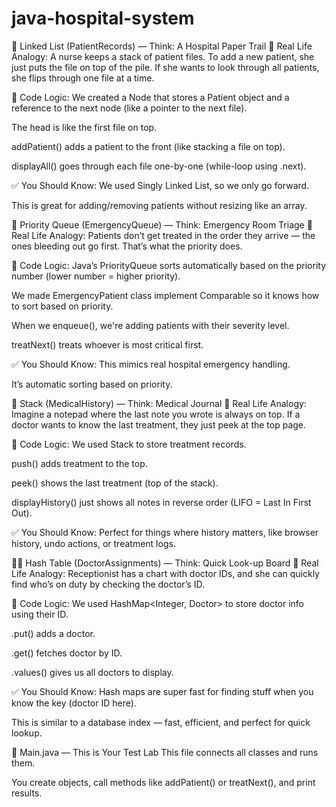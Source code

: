 # java-hospital-system

🔗 Linked List (PatientRecords) — Think: A Hospital Paper Trail
💭 Real Life Analogy:
A nurse keeps a stack of patient files. To add a new patient, she just puts the file on top of the pile. If she wants to look through all patients, she flips through one file at a time.

🧠 Code Logic:
We created a Node that stores a Patient object and a reference to the next node (like a pointer to the next file).

The head is like the first file on top.

addPatient() adds a patient to the front (like stacking a file on top).

displayAll() goes through each file one-by-one (while-loop using .next).

✅ You Should Know:
We used Singly Linked List, so we only go forward.

This is great for adding/removing patients without resizing like an array.

🏥 Priority Queue (EmergencyQueue) — Think: Emergency Room Triage
💭 Real Life Analogy:
Patients don’t get treated in the order they arrive — the ones bleeding out go first. That’s what the priority does.

🧠 Code Logic:
Java’s PriorityQueue sorts automatically based on the priority number (lower number = higher priority).

We made EmergencyPatient class implement Comparable so it knows how to sort based on priority.

When we enqueue(), we're adding patients with their severity level.

treatNext() treats whoever is most critical first.

✅ You Should Know:
This mimics real hospital emergency handling.

It’s automatic sorting based on priority.

💊 Stack (MedicalHistory) — Think: Medical Journal
💭 Real Life Analogy:
Imagine a notepad where the last note you wrote is always on top. If a doctor wants to know the last treatment, they just peek at the top page.

🧠 Code Logic:
We used Stack<String> to store treatment records.

push() adds treatment to the top.

peek() shows the last treatment (top of the stack).

displayHistory() just shows all notes in reverse order (LIFO = Last In First Out).

✅ You Should Know:
Perfect for things where history matters, like browser history, undo actions, or treatment logs.

🧑‍⚕️ Hash Table (DoctorAssignments) — Think: Quick Look-up Board
💭 Real Life Analogy:
Receptionist has a chart with doctor IDs, and she can quickly find who’s on duty by checking the doctor’s ID.

🧠 Code Logic:
We used HashMap<Integer, Doctor> to store doctor info using their ID.

.put() adds a doctor.

.get() fetches doctor by ID.

.values() gives us all doctors to display.

✅ You Should Know:
Hash maps are super fast for finding stuff when you know the key (doctor ID here).

This is similar to a database index — fast, efficient, and perfect for quick lookup.

🧪 Main.java — This is Your Test Lab
This file connects all classes and runs them.

You create objects, call methods like addPatient() or treatNext(), and print results.
